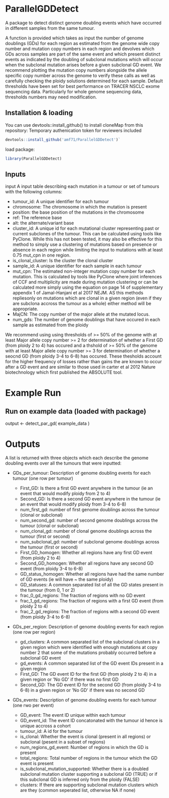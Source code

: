 # ParallelGDDetect
A package to detect distinct genome doubling events which have occurred in different samples from the same tumour.

A function is provided which takes as input the number of genome doublings (GDs) for each region as estimated from the genome
wide copy number and mutation copy numbers in each region and devolves which GDs across samples are part of
the same event and which present distinct events as indicated by the doubling of subclonal mutations which
will occur when the subclonal mutation arises before a given subclonal GD event. We recommend plotting the mutation
copy numbers alongside the allele specific copy number across the genome to verify these calls as well as carefully
checking the ploidy solutions determined for each sample. Default thresholds have been set for best performance
on TRACER NSCLC exome sequencing data. Particularly for whole genome sequencing data, thresholds
numbers may need modification.

## Installation & loading

You can use devtools::install_github() to install cloneMap from this repository:
Temporary authenication token for reviewers included

```R
devtools::install_github('amf71/ParallelGDDetect')`
```

load package:

```R
library(ParallelGDDetect)
```

## Inputs

input A input table describing each mutation in a tumour or set of tumours with the following columns:
* tumour_id: A unique identifier for each tumour
* chromosome: The chromosome in which the mutation is present
* position: the base position of the mutations in the chromosome
* ref: The reference base
* alt: the alternate/variant base
* cluster_id: A unique id for each mutational cluster representing past or current subclones of the tumour. This can be calculated using tools like PyClone. While this has not been tested, it may also be effective for this method to simply use a clustering of mutations based on presence or absence in each region while limiting the input to mutations with at least 0.75 mut_cpn in one region.
* is_clonal_cluster: Is the cluster the clonal cluster
* sample_id: A unique identifier for each sample in each tumour
* mut_cpn: The estimated non-integer mutation copy number for each mutation. This is calculated by tools like PyClone where joint inferences of CCF and multiplicity are made during mutation clustering or can be calculated more simply using the equation on page 14 of supplementary appendix 1 of Jamal-Hanjani et al 2017 NEJM. AS this methods repliesonly on mutations which are clonal in a given region (even if they are subclona accross the tumour as a whole)
either method will be appropriate.
* MajCN: The copy number of the major allele at the mutated locus.
* num_gds: The number of genome doublings that have occured in each sample as estimated from the ploidy

We recommend using using thresholds of >= 50% of the genome with at least Major allele copy number >= 2 for determination of whether a First GD (from ploidy 2 to 4) has occured and a thshold of >= 50% of the genome with at least Major allele copy number >= 3 for determination of whether a seocnd GD (from ploidy 3-4 to 6-8) has occured. These thesholds account for the higher frequency of losses rather than gains the are known to occur after a GD event and are similar to those used in carter et al 2012 Nature biotechnology which first published the ABSOLUTE tool. 

# Example Run
## Run on example data (loaded with package)
output <- detect_par_gd( example_data )

# Outputs

A list is returned with three objects which each describe the genome doubling events over all the tumours that were inputted:
* GDs_per_tumour: Description of genome doubling events for each tumour (one row per tumour)
  * First_GD: Is there a first GD event anywhere in the tumour (ie an event that would modify ploidy from 2 to 4)
  * Second_GD: Is there a second GD event anywhere in the tumour (ie an event that would modify ploidy from 3-4 to 6-8)
  * num_first_gd: number of first genome doublings across the tumour (clonal or subclonal)
  * num_second_gd: number of second genome doublings across the tumour (clonal or subclonal)
  * num_clonal_gd: number of clonal genome doublings across the tumour (first or second)
  * num_subclonal_gd: number of subclonal genome doublings across the tumour (first or second)
  * First_GD_homogen: Whether all regions have any first GD event (from ploidy 2 to 4) 
  * Second_GD_homogen: Whether all regions have any second GD event (from ploidy 3-4 to 6-8) 
  * GD_status_homogen: Whether all regions have had the same number of GD events (ie will have ~ the same ploidy)
  * GD_statuses: A common separated list of all the GD states present in the tumour (from 0, 1 or 2)
  * frac_0_gd_regions: The fraction of regions with no GD event
  * frac_1_gd_regions:  The fraction of regions with a first GD event (from ploidy 2 to 4)
  * frac_2_gd_regions:   The fraction of regions with a second GD event (from ploidy 3-4 to 6-8)
   
* GDs_per_region: Description of genome doubling events for each region (one row per region)
  * gd_clusters: A common separated list of the subclonal clusters in a given region which were identified with enough mutations at copy number 2 that some of the mutations probably occurred before a subclonal GD event
  * gd_events: A common separated list of the GD event IDs present in a given region
  * First_GD: The GD event ID for the first GD (from ploidy 2 to 4) in a given region or 'No GD' if there was no first GD 
  * Second_GD: The GD event ID for the second GD (from ploidy 3-4 to 6-8) in a given region or 'No GD' if there was no second GD 

* GDs_events: Description of genome doubling events for each tumour (one rwo per event)
  * GD_event: The event ID unique within each tumour
  * GD_event_id: The event ID concatonated with the tumour id hence is unique accross a cohort
  * tumour_id: A id for the tumour
  * is_clonal: Whether the event is clonal (present in all regions) or subclonal (pesent in a subset of regions)
  * num_regions_gd_event: Number of regions in which the GD is present
  * total_regions: Total number of regions in the tumour which the GD event is present
  * is_subclonal_mutation_supported: Whether there is a doubled subclonal mutation cluster supporting a subclonal GD (TRUE) or if this subclonal GD is inferred only from the ploidy (FALSE)
  * clusters: If there are supporting subclonal mutation clusters which are they (common seperated list, otherwise NA if none)
